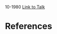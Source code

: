

10-1980
[Link to Talk](https://www.churchofjesuschrist.org/study/general-conference/1980/10/priesthood-session?lang=eng)



# References
